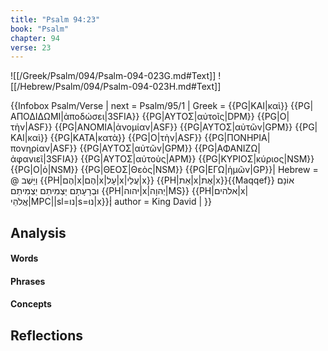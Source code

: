 ```yaml
---
title: "Psalm 94:23"
book: "Psalm"
chapter: 94
verse: 23
---
```

![[/Greek/Psalm/094/Psalm-094-023G.md#Text]]
![[/Hebrew/Psalm/094/Psalm-094-023H.md#Text]]

{{Infobox Psalm/Verse |
  next = Psalm/95/1 |
  Greek = {{PG|ΚΑΙ|καὶ}} {{PG|ΑΠΟΔΙΔΩΜΙ|ἀποδώσει|3SFIA}} {{PG|ΑΥΤΟΣ|αὐτοῖς|DPM}} {{PG|Ο|τὴν|ASF}} {{PG|ΑΝΟΜΙΑ|ἀνομίαν|ASF}} {{PG|ΑΥΤΟΣ|αὐτῶν|GPM}} {{PG|ΚΑΙ|καὶ}} {{PG|ΚΑΤΑ|κατὰ}} {{PG|Ο|τὴν|ASF}} {{PG|ΠΟΝΗΡΙΑ|πονηρίαν|ASF}} {{PG|ΑΥΤΟΣ|αὐτῶν|GPM}} {{PG|ΑΦΑΝΙΖΩ|ἀφανιεῖ|3SFIA}} {{PG|ΑΥΤΟΣ|αὐτοὺς|APM}} {{PG|ΚΥΡΙΟΣ|κύριος|NSM}} {{PG|Ο|ὁ|NSM}} {{PG|ΘΕΟΣ|Θεὸς|NSM}} {{PG|ΕΓΩ|ἡμῶν|GP}}|
  Hebrew = @
וַיָּשֶׁב
{{PH|הֶם|x|הֶם|x|עָל|x|עֲלֵי|x}} {{PH|אֵת|x|אֶת|x}}{{Maqqef}}
אוֹנָם
וּבְרָעָתָם
יַצְמִיתֵם
יַצְמִיתֵם
{{PH|יהוה|x|יְהוָה|MS}} {{PH|אלהים|x|אֱלֹהֵי|MPC||sl=נו|s=נוּ|x}}׃|
  author = King David |
}}

## Analysis

#### Words

#### Phrases

#### Concepts

## Reflections
